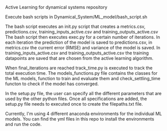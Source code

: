 Active Learning for dynamical systems repository

Execute bash scripts in Dynamical_System/ML_model/bash_script.sh

The bash script executes an init.py script that creates a metrics.csv, predictions.csv, training_inputs_active.csv and training_outputs_active.csv
The bash script then executes exec.py for a certain number of iterations. In each iteration the prediction of the model is saved to predictions.csv, in metrics.csv the current error (RMSE) and variance of the model is saved. 
In training_inputs_active.csv and training_outputs_active.csv the training datapoints are saved that are chosen from the active learning algorithm.

When final_iterations are reached track_time.py is executed to track the total execution time.
The models_functions.py file contains the classes for the ML models, function to train and evaluate them and check_settling_time functon to check if the model has converged.

In the setup.py file, the user can specify all the different parameters that are used by the other python files. Once all specifications are added, the setup.py file needs to executed once to create the filepaths.txt file.

Currently, I'm using 4 different anaconda environments for the individual ML models. You can find the yml files in this repo to install the environments and run the code.





